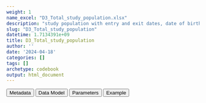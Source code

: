 ```yaml
---
weight: 1
name_excel: "D3_Total_study_population.xlsx"
description: "study population with entry and exit dates, date of birth, gender, dates and type of vaccinations"
slug: "D3_Total_study_population"
datetime: 1.7134391e+09
title: D3_Total_study_population
author: ''
date: '2024-04-18'
categories: []
tags: []
archetype: codebook
output: html_document
---
```


<script src="/rmarkdown-libs/core-js/shim.min.js"></script>
<script src="/rmarkdown-libs/react/react.min.js"></script>
<script src="/rmarkdown-libs/react/react-dom.min.js"></script>
<script src="/rmarkdown-libs/reactwidget/react-tools.js"></script>
<script src="/rmarkdown-libs/htmlwidgets/htmlwidgets.js"></script>
<link href="/rmarkdown-libs/reactable/reactable.css" rel="stylesheet" />
<script src="/rmarkdown-libs/reactable-binding/reactable.js"></script>
<div class="tab">
<button class="tablinks" onclick="openCity(event, &#39;Metadata&#39;)" id="defaultOpen">Metadata</button>
<button class="tablinks" onclick="openCity(event, &#39;Data Model&#39;)">Data Model</button>
<button class="tablinks" onclick="openCity(event, &#39;Parameters&#39;)">Parameters</button>
<button class="tablinks" onclick="openCity(event, &#39;Example&#39;)">Example</button>
</div>
<div id="Metadata" class="tabcontent">
<div id="htmlwidget-1" class="reactable html-widget" style="width:auto;height:600px;"></div>
<script type="application/json" data-for="htmlwidget-1">{"x":{"tag":{"name":"Reactable","attribs":{"data":{"medatata_name":["Name of the dataset","Content of the dataset","Unit of observation","Dataset where the list of UoOs is fully listed and with 1 record per UoO","How many observations per UoO","Variables capturing the UoO","Primary key","Parameters",null,null,null,null,null,null,null,null,null,null,null,null],"metadata_content":["D3_Total_study_population","study population with entry and exit dates, date of birth, gender, dates and type of vaccinations","all persons in the study population D4_study_population","D4_study_population","1","person_id","person_id",null,null,null,null,null,null,null,null,null,null,null,null,null]},"columns":[{"id":"medatata_name","name":"medatata_name","type":"character"},{"id":"metadata_content","name":"metadata_content","type":"character"}],"sortable":false,"searchable":true,"pagination":false,"highlight":true,"bordered":true,"striped":true,"style":{"maxWidth":1800},"height":"600px","dataKey":"02274bbfc11cd1a9ddd29c06e6726226"},"children":[]},"class":"reactR_markup"},"evals":[],"jsHooks":[]}</script>
</div>
<div id="Data Model" class="tabcontent">
<div id="htmlwidget-2" class="reactable html-widget" style="width:auto;height:600px;"></div>
<script type="application/json" data-for="htmlwidget-2">{"x":{"tag":{"name":"Reactable","attribs":{"data":{"VarName":["person_id","spell_start_date","study_exit_date","start_followup_study","date_vax_1","date_vax_2","date_vax_3","date_vax_4","type_vax_1","type_vax_2","type_vax_3","type_vax_4","sex","date_of_birth","date_of_death",null,null,null,null,null],"Description":["person identifier","start of the observation period where the person was observed and that is used to identify the person study period","exit from the study","entry in the study (same as D4_study_population/study_entry_date)","date of vaccination 1","date of vaccination 2","date of vaccination 3","date of vaccination 4","manufacturer of vaccination 1","manufacturer of vaccination 2","manufacturer of vaccination 3","manufacturer of vaccination 4","gender at the moment when the instance was created","date of birth","date of death",null,null,null,null,null],"Format":["string","date","date","date","date","date","date","date","string","string","string","string","string","date","date",null,null,null,null,null],"Vocabulary":[null,null,null,null,null,null,null,null,null,null,null,null,null,null,null,null,null,null,null,null],"Parameters":[null,null,null,null,null,null,null,null,null,null,null,null,null,null,null,null,null,null,null,null],"Notes and examples":[null,null,null,null,null,null,null,null,null,null,null,null,null,null,null,null,null,null,null,null],"Source tables and variables":["D4_study_population/person_id","D4_study_population/spell_start_date","D4_study_population/study_exit_date","D4_study_population/study_entry_date","D3_vaccines_curated/date_curated D3_vaccines_curated/dose_curated","D3_vaccines_curated/date_curated D3_vaccines_curated/dose_curated","D3_vaccines_curated/date_curated D3_vaccines_curated/dose_curated","D3_vaccines_curated/date_curated D3_vaccines_curated/dose_curated","D3_vaccines_curated/manufacturer_curated D3_vaccines_curated/dose_curated","D3_vaccines_curated/manufacturer_curated D3_vaccines_curated/dose_curated","D3_vaccines_curated/manufacturer_curated D3_vaccines_curated/dose_curated","D3_vaccines_curated/manufacturer_curated D3_vaccines_curated/dose_curated","D3_PERSONS/sex_at_instance_creation","D3_PERSONS/birth_date","D3_PERSONS/death_date",null,null,null,null,null],"Retrieved":["yes","yes","yes","yes","yes","yes","yes","yes","yes","yes","yes","yes","yes","yes","yes",null,null,null,null,null],"Calculated":[null,null,null,null,null,null,null,null,null,null,null,null,null,null,null,null,null,null,null,null],"Algorithm_id":[null,null,null,null,null,null,null,null,null,null,null,null,null,null,null,null,null,null,null,null],"Rule":[null,null,null,null,"D3_vaccines_curated/date_curated where D3_vaccines_curated/dose_curated == 1","D3_vaccines_curated/date_curated where D3_vaccines_curated/dose_curated == 2","D3_vaccines_curated/date_curated where D3_vaccines_curated/dose_curated == 3","D3_vaccines_curated/date_curated where D3_vaccines_curated/dose_curated == 4","D3_vaccines_curated/manufacturer_curated where D3_vaccines_curated/dose_curated == 4","D3_vaccines_curated/manufacturer_curated where D3_vaccines_curated/dose_curated == 5","D3_vaccines_curated/manufacturer_curated where D3_vaccines_curated/dose_curated == 6","D3_vaccines_curated/manufacturer_curated where D3_vaccines_curated/dose_curated == 7",null,null,null,null,null,null,null,null]},"columns":[{"id":"VarName","name":"VarName","type":"character"},{"id":"Description","name":"Description","type":"character"},{"id":"Format","name":"Format","type":"character"},{"id":"Vocabulary","name":"Vocabulary","type":"logical"},{"id":"Parameters","name":"Parameters","type":"logical"},{"id":"Notes and examples","name":"Notes and examples","type":"logical"},{"id":"Source tables and variables","name":"Source tables and variables","type":"character"},{"id":"Retrieved","name":"Retrieved","type":"character"},{"id":"Calculated","name":"Calculated","type":"logical"},{"id":"Algorithm_id","name":"Algorithm_id","type":"logical"},{"id":"Rule","name":"Rule","type":"character"}],"sortable":false,"searchable":true,"pagination":false,"highlight":true,"bordered":true,"striped":true,"style":{"maxWidth":1800},"height":"600px","dataKey":"4b9710c95dad3655cb33a6a208232e39"},"children":[]},"class":"reactR_markup"},"evals":[],"jsHooks":[]}</script>
</div>
<div id="Parameters" class="tabcontent">
<div id="htmlwidget-3" class="reactable html-widget" style="width:auto;height:600px;"></div>
<script type="application/json" data-for="htmlwidget-3">{"x":{"tag":{"name":"Reactable","attribs":{"data":{"parameter in the variable name":[null,null,null,null,null,null,null,null,null,null,null,null,null,null,null,null,null,null,null,null],"values":[null,null,null,null,null,null,null,null,null,null,null,null,null,null,null,null,null,null,null,null],"name of macro":[null,null,null,null,null,null,null,null,null,null,null,null,null,null,null,null,null,null,null,null]},"columns":[{"id":"parameter in the variable name","name":"parameter in the variable name","type":"logical"},{"id":"values","name":"values","type":"logical"},{"id":"name of macro","name":"name of macro","type":"logical"}],"sortable":false,"searchable":true,"pagination":false,"highlight":true,"bordered":true,"striped":true,"style":{"maxWidth":1800},"height":"600px","dataKey":"f545894952d01490ab535e7af1d88bc2"},"children":[]},"class":"reactR_markup"},"evals":[],"jsHooks":[]}</script>
</div>
<div id="Example" class="tabcontent">
<div id="htmlwidget-4" class="reactable html-widget" style="width:auto;height:600px;"></div>
<script type="application/json" data-for="htmlwidget-4">{"x":{"tag":{"name":"Reactable","attribs":{"data":{"person_id":["P0001","P0002","P0003","P0004","P0005","P0006","P0007","P0008","P0010","P0011","P0013","P0014","P0015","P0016","P0017","P0018","P0019","P0020","P0021","P0022"],"spell_start_date":["2018-01-01T00:00:00Z","2018-10-29T00:00:00Z","2018-01-01T00:00:00Z","2018-01-01T00:00:00Z","2018-01-01T00:00:00Z","2019-12-06T00:00:00Z","2018-01-01T00:00:00Z","2018-01-01T00:00:00Z","2018-01-01T00:00:00Z","2018-01-01T00:00:00Z","2018-01-01T00:00:00Z","2018-01-01T00:00:00Z","2018-01-01T00:00:00Z","2018-01-01T00:00:00Z","2018-01-01T00:00:00Z","2018-01-01T00:00:00Z","2018-01-01T00:00:00Z","2018-01-01T00:00:00Z","2018-01-01T00:00:00Z","2018-01-01T00:00:00Z"],"study_exit_date":["2021-06-30T00:00:00Z","2021-06-02T00:00:00Z","2021-06-30T00:00:00Z","2021-06-30T00:00:00Z","2021-06-30T00:00:00Z","2021-06-30T00:00:00Z","2021-06-30T00:00:00Z","2021-06-30T00:00:00Z","2021-06-30T00:00:00Z","2019-03-01T00:00:00Z","2021-06-30T00:00:00Z","2021-06-30T00:00:00Z","2021-06-30T00:00:00Z","2021-06-30T00:00:00Z","2019-08-27T00:00:00Z","2021-06-30T00:00:00Z","2021-06-30T00:00:00Z","2021-06-30T00:00:00Z","2021-06-30T00:00:00Z","2021-06-30T00:00:00Z"],"start_followup_study":["2019-01-01T00:00:00Z","2019-10-29T00:00:00Z","2019-01-01T00:00:00Z","2019-01-01T00:00:00Z","2019-01-01T00:00:00Z","2020-12-05T00:00:00Z","2019-01-01T00:00:00Z","2019-01-01T00:00:00Z","2019-01-01T00:00:00Z","2019-01-01T00:00:00Z","2019-01-01T00:00:00Z","2019-01-01T00:00:00Z","2019-01-01T00:00:00Z","2019-01-01T00:00:00Z","2019-01-01T00:00:00Z","2019-01-01T00:00:00Z","2019-01-01T00:00:00Z","2019-01-01T00:00:00Z","2019-01-01T00:00:00Z","2019-01-01T00:00:00Z"],"date_vax_1":["2021-01-01T00:00:00Z",null,null,"2021-05-02T00:00:00Z",null,null,null,null,"2021-05-21T00:00:00Z",null,"2021-05-22T00:00:00Z","2021-04-18T00:00:00Z","2021-05-15T00:00:00Z","2021-04-10T00:00:00Z",null,"2021-06-13T00:00:00Z",null,"2021-04-02T00:00:00Z","2021-06-09T00:00:00Z","2021-01-09T00:00:00Z"],"date_vax_2":["2021-01-25T00:00:00Z",null,null,null,null,null,null,null,"2021-06-30T00:00:00Z",null,null,"2021-05-12T00:00:00Z","2021-06-24T00:00:00Z",null,null,null,null,"2021-06-24T00:00:00Z",null,"2021-01-28T00:00:00Z"],"date_vax_3":["2021-04-01T00:00:00Z",null,null,null,null,null,null,null,null,null,null,null,null,null,null,null,null,null,null,null],"date_vax_4":["2021-06-12T00:00:00Z",null,null,null,null,null,null,null,null,null,null,null,null,null,null,null,null,null,null,null],"type_vax_1":["pfizer",null,null,"astrazeneca",null,null,null,null,"pfizer",null,"pfizer","pfizer","pfizer","astrazeneca",null,"pfizer",null,"astrazeneca","pfizer","pfizer"],"type_vax_2":["pfizer",null,null,null,null,null,null,null,"pfizer",null,null,"pfizer","pfizer",null,null,null,null,"astrazeneca",null,"pfizer"],"type_vax_3":["pfizer",null,null,null,null,null,null,null,null,null,null,null,null,null,null,null,null,null,null,null],"type_vax_4":["pfizer",null,null,null,null,null,null,null,null,null,null,null,null,null,null,null,null,null,null,null],"sex":["F","M","M","F","M","F","F","F","F","F","F","M","F","M","F","F","F","F","F","F"],"date_of_birth":["1968-01-15T00:00:00Z","1998-01-01T00:00:00Z","1996-09-24T00:00:00Z","1943-12-13T00:00:00Z","2016-07-06T00:00:00Z","2019-07-05T00:00:00Z","2016-06-06T00:00:00Z","1990-09-07T00:00:00Z","1969-01-04T00:00:00Z","1988-11-19T00:00:00Z","1970-01-28T00:00:00Z","1942-10-25T00:00:00Z","1964-03-14T00:00:00Z","1993-07-21T00:00:00Z","1926-10-26T00:00:00Z","1961-04-21T00:00:00Z","1979-11-14T00:00:00Z","1945-05-28T00:00:00Z","1956-03-11T00:00:00Z","1970-08-05T00:00:00Z"],"date_of_death":[null,null,null,null,null,null,null,null,null,null,null,null,null,null,"2019-08-27T00:00:00Z",null,null,null,null,null]},"columns":[{"id":"person_id","name":"person_id","type":"character"},{"id":"spell_start_date","name":"spell_start_date","type":"Date"},{"id":"study_exit_date","name":"study_exit_date","type":"Date"},{"id":"start_followup_study","name":"start_followup_study","type":"Date"},{"id":"date_vax_1","name":"date_vax_1","type":"Date"},{"id":"date_vax_2","name":"date_vax_2","type":"Date"},{"id":"date_vax_3","name":"date_vax_3","type":"Date"},{"id":"date_vax_4","name":"date_vax_4","type":"Date"},{"id":"type_vax_1","name":"type_vax_1","type":"character"},{"id":"type_vax_2","name":"type_vax_2","type":"character"},{"id":"type_vax_3","name":"type_vax_3","type":"character"},{"id":"type_vax_4","name":"type_vax_4","type":"character"},{"id":"sex","name":"sex","type":"character"},{"id":"date_of_birth","name":"date_of_birth","type":"Date"},{"id":"date_of_death","name":"date_of_death","type":"Date"}],"sortable":false,"searchable":true,"pagination":false,"highlight":true,"bordered":true,"striped":true,"style":{"maxWidth":1800},"height":"600px","dataKey":"3fb9011fc02d2a541ea7bacc21d57f18"},"children":[]},"class":"reactR_markup"},"evals":[],"jsHooks":[]}</script>
</div>
